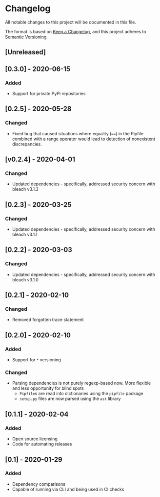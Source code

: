 # Changelog

All notable changes to this project will be documented in this file.

The format is based on [Keep a Changelog](https://keepachangelog.com/en/1.0.0/),
and this project adheres to [Semantic Versioning](https://semver.org/spec/v2.0.0.html).

## [Unreleased]

## [0.3.0] - 2020-06-15

### Added
- Support for private PyPi repositories

## [0.2.5] - 2020-05-28

### Changed
- Fixed bug that caused situations where equality (`==`) in the Pipfile combined
with a range operator would lead to detection of nonexistent discrepancies.

## [v0.2.4] - 2020-04-01

### Changed
- Updated dependencies - specifically, addressed security concern with bleach v3.1.3

## [0.2.3] - 2020-03-25

### Changed
- Updated dependencies - specifically, addressed security concern with bleach v3.1.1

## [0.2.2] - 2020-03-03

### Changed
- Updated dependencies - specifically, addressed security concern with bleach v3.1.0

## [0.2.1] - 2020-02-10

### Changed
- Removed forgotten trace statement

## [0.2.0] - 2020-02-10

### Added
- Support for `*` versioning

### Changed
- Parsing dependencies is not purely regexp-based now. More flexible and
less opportunity for blind spots
    - `Pipfile`s are read into dictionaries using the `pipfile` package
    - `setup.py` files are now parsed using the `ast` library

## [0.1.1] - 2020-02-04

### Added
- Open source licensing
- Code for automating releases

## [0.1] - 2020-01-29

### Added
- Dependency comparisons
- Capable of running via CLI and being used in CI checks

